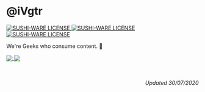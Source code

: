 # @iVgtr  

<p>
  <a href="https://github.com/ivgtr/ivgtr">
    <img src="https://camo.githubusercontent.com/9e5a137b555e861b45578132e8ab240a577cefe5/68747470733a2f2f696d672e736869656c64732e696f2f62616467652f6c6963656e73652d53555348492d2d574152452546302539462538442541332d626c75652e737667" alt="SUSHI-WARE LICENSE" data-canonical-src="https://img.shields.io/badge/license-SUSHI--WARE%F0%9F%8D%A3-blue.svg" style="max-width:100%;">
  </a>
  <a href="https://github.com/ivgtr/ivgtr">
    <img src="https://camo.githubusercontent.com/9e5a137b555e861b45578132e8ab240a577cefe5/68747470733a2f2f696d672e736869656c64732e696f2f62616467652f6c6963656e73652d53555348492d2d574152452546302539462538442541332d626c75652e737667" alt="SUSHI-WARE LICENSE" data-canonical-src="https://img.shields.io/badge/license-SUSHI--WARE%F0%9F%8D%A3-blue.svg" style="max-width:100%;">
  </a>
  <a href="https://github.com/ivgtr/ivgtr">
    <img src="https://camo.githubusercontent.com/9e5a137b555e861b45578132e8ab240a577cefe5/68747470733a2f2f696d672e736869656c64732e696f2f62616467652f6c6963656e73652d53555348492d2d574152452546302539462538442541332d626c75652e737667" alt="SUSHI-WARE LICENSE" data-canonical-src="https://img.shields.io/badge/license-SUSHI--WARE%F0%9F%8D%A3-blue.svg" style="max-width:100%;">
  </a>
</p>

We're Geeks who consume content. 🐳

<div>
  <a href="https://github.com/anuraghazra/github-readme-stats">
    <img align="center" src="https://github-readme-stats.vercel.app/api?username=ivgtr&hide=stars&show_icons=true&count_private=true&theme=tokyonight" />
  </a>
  <a href="https://github.com/anuraghazra/github-readme-stats">
    <img align="center" src="https://github-readme-stats.vercel.app/api/top-langs/?username=ivgtr&layout=compact&theme=tokyonight" />
  </a>
</div>  
<br />
<br />
<p align="right">
  <em>Updated 30/07/2020</em>
</p>